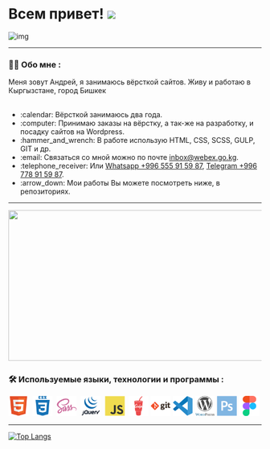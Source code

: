 
    
  <h1>
    Всем привет!
    <img src="https://media.giphy.com/media/hvRJCLFzcasrR4ia7z/giphy.gif" width="30"/>
  </h1>
  
  <div>
    <img src="https://lyu-chunkwo.github.io/alpha/dist/images/foreadme/coding.gif" alt="img" width="600" height="300"/>
  </div>

---

### :technologist: Обо мне :
<div>Меня зовут Андрей, я занимаюсь вёрсткой сайтов. Живу и работаю в Кыргызстане, город Бишкек</div>
&nbsp;
<ul>
  <li>:calendar: Вёрсткой занимаюсь два года.</li>
  <li>:computer: Принимаю заказы на вёрстку, а так-же на разработку, и посадку сайтов на Wordpress.</li>
  <li>:hammer_and_wrench: В работе использую HTML, CSS, SCSS, GULP, GIT и др.</li>
  <li>:email: Связаться со мной можно по почте <a href="mailto:inbox@webex.go.kg" target="_blank">inbox@webex.go.kg</a>.</li>
  <li>:telephone_receiver: Или  <a href="https://wa.me/+996555915987" target="_blank">Whatsapp +996 555 91 59 87</a>, <a href="https://telegram.me/Andrew_Lyu">Telegram +996 778 91 59 87</a>.</li>
  <li>:arrow_down: Мои работы Вы можете посмотреть ниже, в репозиториях.</li>
</ul>

---

<div>
  <img src="https://media.giphy.com/media/xT9IgzoKnwFNmISR8I/giphy.gif" width="600" height="300"/>
</div>

### :hammer_and_wrench: Используемые языки, технологии и программы :
<div>
  <img src="https://github.com/devicons/devicon/blob/master/icons/html5/html5-original.svg" title="HTML5" alt="HTML" width="40" height="40"/>&nbsp;
  <img src="https://github.com/devicons/devicon/blob/master/icons/css3/css3-plain-wordmark.svg"  title="CSS3" alt="CSS" width="40" height="40"/>&nbsp;
  <img src="https://github.com/devicons/devicon/blob/master/icons/sass/sass-original.svg" title="sass" alt="sass" width="40" height="40"/>&nbsp;
  <img src="https://github.com/devicons/devicon/blob/master/icons/jquery/jquery-original-wordmark.svg" title="JQuery" alt="JQuery" width="40" height="40"/>&nbsp;
  <img src="https://github.com/devicons/devicon/blob/master/icons/javascript/javascript-original.svg" title="JavaScript" alt="JavaScript" width="40" height="40"/>&nbsp;
  <img src="https://github.com/devicons/devicon/blob/master/icons/gulp/gulp-plain.svg" title="gulp" **alt="gulp" width="40" height="40"/>
  <img src="https://github.com/devicons/devicon/blob/master/icons/git/git-original-wordmark.svg" title="Git" **alt="Git" width="40" height="40"/>
  <img src="https://github.com/devicons/devicon/blob/master/icons/vscode/vscode-original.svg" title="vscode" **alt="vscode" width="40" height="40"/>
  <img src="https://github.com/devicons/devicon/blob/master/icons/wordpress/wordpress-original.svg" title="wordpress" **alt="wordpress" width="40" height="40"/>
  <img src="https://github.com/devicons/devicon/blob/master/icons/photoshop/photoshop-plain.svg" title="photoshop" **alt="photoshop" width="40" height="40"/>
  <img src="https://github.com/devicons/devicon/blob/master/icons/figma/figma-original.svg" title="figma" **alt="figma" width="40" height="40"/>
</div>

---

[![Top Langs](https://github-readme-stats.vercel.app/api/top-langs/?username=lyu-chunkwo&layout=compact&theme=vision-friendly-dark)](https://github.com/lyu-chunkwo)
